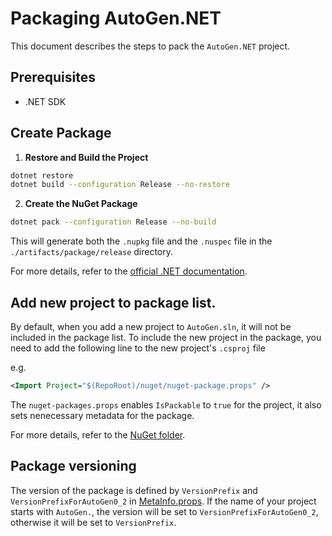 # Packaging AutoGen.NET

This document describes the steps to pack the `AutoGen.NET` project.

## Prerequisites

- .NET SDK

## Create Package

1. **Restore and Build the Project**
```bash
dotnet restore
dotnet build --configuration Release --no-restore
```


2. **Create the NuGet Package**
```bash
dotnet pack --configuration Release --no-build
```

This will generate both the `.nupkg` file and the `.nuspec` file in the `./artifacts/package/release` directory.

For more details, refer to the [official .NET documentation](https://docs.microsoft.com/en-us/dotnet/core/tools/dotnet-pack).

## Add new project to package list.
By default, when you add a new project to `AutoGen.sln`, it will not be included in the package list. To include the new project in the package, you need to add the following line to the new project's `.csproj` file

e.g.

```xml
<Import Project="$(RepoRoot)/nuget/nuget-package.props" />
```

The `nuget-packages.props` enables `IsPackable` to `true` for the project, it also sets nenecessary metadata for the package.

For more details, refer to the [NuGet folder](./nuget/README.md).

## Package versioning
The version of the package is defined by `VersionPrefix` and `VersionPrefixForAutoGen0_2` in [MetaInfo.props](./eng/MetaInfo.props). If the name of your project starts with `AutoGen.`, the version will be set to `VersionPrefixForAutoGen0_2`, otherwise it will be set to `VersionPrefix`.